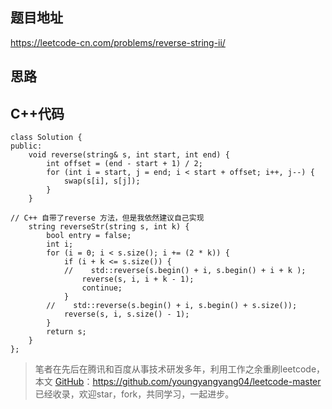 
## 题目地址 

https://leetcode-cn.com/problems/reverse-string-ii/

## 思路 


## C++代码
```
class Solution {
public:
    void reverse(string& s, int start, int end) {
        int offset = (end - start + 1) / 2;
        for (int i = start, j = end; i < start + offset; i++, j--) {
            swap(s[i], s[j]);
        }
    }

// C++ 自带了reverse 方法，但是我依然建议自己实现
    string reverseStr(string s, int k) {
        bool entry = false;
        int i;
        for (i = 0; i < s.size(); i += (2 * k)) {
            if (i + k <= s.size()) {
            //    std::reverse(s.begin() + i, s.begin() + i + k );
                reverse(s, i, i + k - 1);
                continue;
            }
        //    std::reverse(s.begin() + i, s.begin() + s.size());
            reverse(s, i, s.size() - 1);
        }
        return s;
    }
};
```
> 笔者在先后在腾讯和百度从事技术研发多年，利用工作之余重刷leetcode，本文  [GitHub](https://github.com/youngyangyang04/leetcode-master )：https://github.com/youngyangyang04/leetcode-master 已经收录，欢迎star，fork，共同学习，一起进步。
